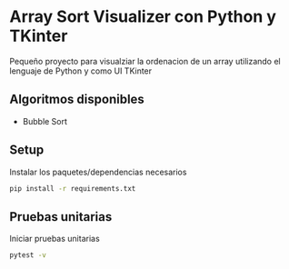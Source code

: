 # Array Sort Visualizer con Python y TKinter

Pequeño proyecto para visualziar la ordenacion de un array utilizando el lenguaje de Python y como UI TKinter

## Algoritmos disponibles

- Bubble Sort

## Setup

Instalar los paquetes/dependencias necesarios

```bash
pip install -r requirements.txt
```

## Pruebas unitarias

Iniciar pruebas unitarias

```bash
pytest -v
```
